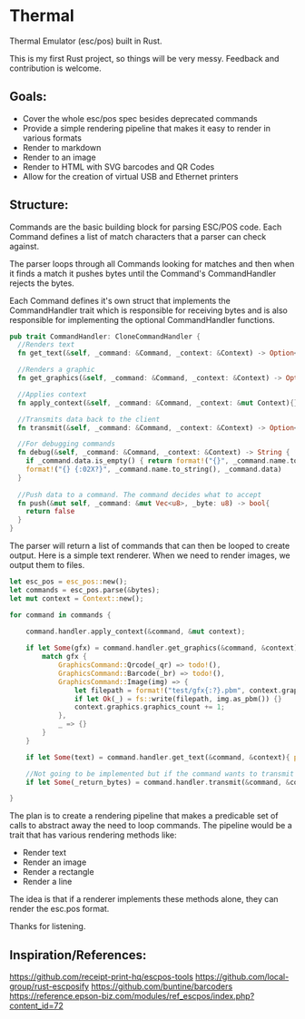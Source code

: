 
# Thermal
Thermal Emulator (esc/pos) built in Rust.

This is my first Rust project, so things will be very messy. Feedback and contribution is welcome.

## Goals:
* Cover the whole esc/pos spec besides deprecated commands
* Provide a simple rendering pipeline that makes it easy to render in various formats
* Render to markdown
* Render to an image
* Render to HTML with SVG barcodes and QR Codes
* Allow for the creation of virtual USB and Ethernet printers
	
## Structure:
Commands are the basic building block for parsing ESC/POS code. Each Command defines a list of match characters that a parser can check against.

The parser loops through all Commands looking for matches and then when it finds a match it pushes bytes until the Command's CommandHandler rejects the bytes.

Each Command defines it's own struct that implements the CommandHandler trait which is responsible for receiving bytes and is also responsible for implementing the optional CommandHandler functions.

```rust
pub trait CommandHandler: CloneCommandHandler {
  //Renders text
  fn get_text(&self, _command: &Command, _context: &Context) -> Option<String>{ None }

  //Renders a graphic
  fn get_graphics(&self, _command: &Command, _context: &Context) -> Option<GraphicsCommand> { None }

  //Applies context
  fn apply_context(&self, _command: &Command, _context: &mut Context){}

  //Transmits data back to the client
  fn transmit(&self, _command: &Command, _context: &Context) -> Option<Vec<u8>>{ None }

  //For debugging commands
  fn debug(&self, _command: &Command, _context: &Context) -> String { 
    if _command.data.is_empty() { return format!("{}", _command.name.to_string()) }
    format!("{} {:02X?}", _command.name.to_string(), _command.data) 
  }
  
  //Push data to a command. The command decides what to accept
  fn push(&mut self, _command: &mut Vec<u8>, _byte: u8) -> bool{ 
    return false 
  }
}

```

The parser will return a list of commands that can then be looped to create output. Here is a simple text renderer. When we need to render images, we output them to files.

```rust
let esc_pos = esc_pos::new();
let commands = esc_pos.parse(&bytes);
let mut context = Context::new();

for command in commands {
    
    command.handler.apply_context(&command, &mut context);

    if let Some(gfx) = command.handler.get_graphics(&command, &context){
        match gfx {
            GraphicsCommand::Qrcode(_qr) => todo!(),
            GraphicsCommand::Barcode(_br) => todo!(),
            GraphicsCommand::Image(img) => {
                let filepath = format!("test/gfx{:?}.pbm", context.graphics.graphics_count);
                if let Ok(_) = fs::write(filepath, img.as_pbm()) {}
                context.graphics.graphics_count += 1;
            },
            _ => {}
        }
    }

    if let Some(text) = command.handler.get_text(&command, &context){ print!("{}", text) }

    //Not going to be implemented but if the command wants to transmit data it can implement this
    if let Some(_return_bytes) = command.handler.transmit(&command, &context){};

}
```

The plan is to create a rendering pipeline that makes a predicable set of calls to abstract away the need to loop commands. The pipeline would be a trait that has various rendering methods like:

* Render text
* Render an image
* Render a rectangle
* Render a line

The idea is that if a renderer implements these methods alone, they can render the esc.pos format.

Thanks for listening.

## Inspiration/References:
https://github.com/receipt-print-hq/escpos-tools
https://github.com/local-group/rust-escposify
https://github.com/buntine/barcoders
https://reference.epson-biz.com/modules/ref_escpos/index.php?content_id=72
